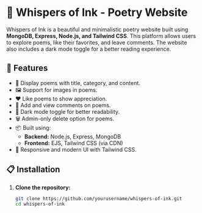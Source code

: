 # 🌿 Whispers of Ink - Poetry Website

Whispers of Ink is a beautiful and minimalistic poetry website built using **MongoDB, Express, Node.js, and Tailwind CSS**. This platform allows users to explore poems, like their favorites, and leave comments. The website also includes a dark mode toggle for a better reading experience.

## 🚀 Features

- 📜 Display poems with title, category, and content.
- 🖼️ Support for images in poems.
- ❤️ Like poems to show appreciation.
- 💬 Add and view comments on poems.
- 🌙 Dark mode toggle for better readability.
- 🗑️ Admin-only delete option for poems.
- 📦 Built using:
  - **Backend:** Node.js, Express, MongoDB
  - **Frontend:** EJS, Tailwind CSS (via CDN)
- 🎨 Responsive and modern UI with Tailwind CSS.

## 📋 Installation

1. **Clone the repository:**
   ```bash
   git clone https://github.com/yourusername/whispers-of-ink.git
   cd whispers-of-ink
